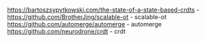 https://bartoszsypytkowski.com/the-state-of-a-state-based-crdts - 
https://github.com/BrotherJing/scalable-ot - scalable-ot
https://github.com/automerge/automerge - automerge
https://github.com/neurodrone/crdt - crdt
